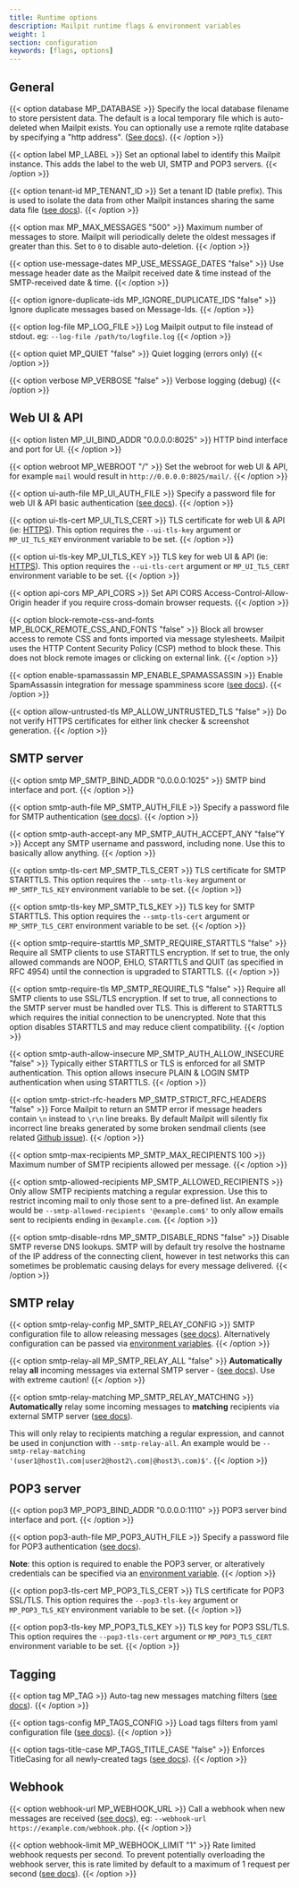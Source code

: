 ```yaml
---
title: Runtime options
description: Mailpit runtime flags & environment variables
weight: 1
section: configuration
keywords: [flags, options]
---
```


## General

{{< option database MP_DATABASE >}}
Specify the local database filename to store persistent data. The default is a local temporary file which is auto-deleted when Mailpit exists.
You can optionally use a remote rqlite database by specifying a "http address". ([See docs](../email-storage/)).
{{< /option >}}

{{< option label MP_LABEL >}}
Set an optional label to identify this Mailpit instance. This adds the label to the web UI, SMTP and POP3 servers.
{{< /option >}}

{{< option tenant-id MP_TENANT_ID >}}
Set a tenant ID (table prefix). This is used to isolate the data from other Mailpit instances sharing the same data file ([see docs](../email-storage/)).
{{< /option >}}

{{< option max MP_MAX_MESSAGES "500" >}}
Maximum number of messages to store. Mailpit will periodically delete the oldest messages if greater than this.
Set to `0` to disable auto-deletion.
{{< /option >}}

{{< option use-message-dates MP_USE_MESSAGE_DATES "false" >}}
Use message header date as the Mailpit received date & time instead of the SMTP-received date & time.
{{< /option >}}

{{< option ignore-duplicate-ids MP_IGNORE_DUPLICATE_IDS "false" >}}
Ignore duplicate messages based on Message-Ids.
{{< /option >}}

{{< option log-file MP_LOG_FILE >}}
Log Mailpit output to file instead of stdout. eg: `--log-file /path/to/logfile.log`
{{< /option >}}

{{< option quiet MP_QUIET "false" >}}
Quiet logging (errors only)
{{< /option >}}

{{< option verbose MP_VERBOSE "false" >}}
Verbose logging (debug)
{{< /option >}}


## Web UI & API

{{< option listen MP_UI_BIND_ADDR "0.0.0.0:8025" >}}
HTTP bind interface and port for UI.
{{< /option >}}

{{< option webroot MP_WEBROOT "/" >}}
Set the webroot for web UI & API, for example `mail` would result in `http://0.0.0.0:8025/mail/`.
{{< /option >}}

{{< option ui-auth-file MP_UI_AUTH_FILE >}}
Specify a password file for web UI & API basic authentication ([see docs](../http/)).
{{< /option >}}

{{< option ui-tls-cert MP_UI_TLS_CERT >}}
TLS certificate for web UI & API (ie: [HTTPS](../http/)). This option requires the `--ui-tls-key` argument or `MP_UI_TLS_KEY` environment variable to be set.
{{< /option >}}

{{< option ui-tls-key MP_UI_TLS_KEY >}}
TLS key for web UI & API (ie: [HTTPS](../http/)). This option requires the `--ui-tls-cert` argument or `MP_UI_TLS_CERT` environment variable to be set.
{{< /option >}}

{{< option api-cors MP_API_CORS >}}
Set API CORS Access-Control-Allow-Origin header if you require cross-domain browser requests.
{{< /option >}}

{{< option block-remote-css-and-fonts MP_BLOCK_REMOTE_CSS_AND_FONTS "false" >}}
Block all browser access to remote CSS and fonts imported via message stylesheets. 
Mailpit uses the HTTP Content Security Policy (CSP) method to block these. This does not block remote images or clicking on external link.
{{< /option >}}

{{< option enable-spamassassin MP_ENABLE_SPAMASSASSIN >}}
Enable SpamAssassin integration for message spamminess score ([see docs](../spamassassin/)).
{{< /option >}}

{{< option allow-untrusted-tls MP_ALLOW_UNTRUSTED_TLS "false" >}}
Do not verify HTTPS certificates for either link checker & screenshot generation.
{{< /option >}}


## SMTP server

{{< option smtp MP_SMTP_BIND_ADDR "0.0.0.0:1025" >}}
SMTP bind interface and port.
{{< /option >}}

{{< option smtp-auth-file MP_SMTP_AUTH_FILE >}}
Specify a password file for SMTP authentication ([see docs](../smtp/)).
{{< /option >}}


{{< option smtp-auth-accept-any MP_SMTP_AUTH_ACCEPT_ANY "false"Y >}}
Accept any SMTP username and password, including none. Use this to basically allow anything.
{{< /option >}}

{{< option smtp-tls-cert MP_SMTP_TLS_CERT >}}
TLS certificate for SMTP STARTTLS. This option requires the `--smtp-tls-key` argument or `MP_SMTP_TLS_KEY` environment variable to be set.
{{< /option >}}

{{< option smtp-tls-key MP_SMTP_TLS_KEY >}}
TLS key for SMTP STARTTLS. This option requires the `--smtp-tls-cert` argument or `MP_SMTP_TLS_CERT` environment variable to be set.
{{< /option >}}

{{< option smtp-require-starttls MP_SMTP_REQUIRE_STARTTLS "false" >}}
Require all SMTP clients to use STARTTLS encryption. If set to true, the only allowed commands are 
NOOP, EHLO, STARTTLS and QUIT (as specified in RFC 4954) until the connection is upgraded to STARTTLS.
{{< /option >}}

{{< option smtp-require-tls MP_SMTP_REQUIRE_TLS "false" >}}
Require all SMTP clients to use SSL/TLS encryption. If set to true, all connections to the SMTP server must be
handled over TLS. This is different to STARTTLS which requires the initial connection to be unencrypted. 
Note that this option disables STARTTLS and may reduce client compatibility.
{{< /option >}}

{{< option smtp-auth-allow-insecure MP_SMTP_AUTH_ALLOW_INSECURE "false" >}}
Typically either STARTTLS or TLS is enforced for all SMTP authentication. This option allows insecure PLAIN & LOGIN SMTP authentication when using STARTTLS. 
{{< /option >}}

{{< option smtp-strict-rfc-headers MP_SMTP_STRICT_RFC_HEADERS "false" >}}
Force Mailpit to return an SMTP error if message headers contain `\n` instead to `\r\n` line breaks.
By default Mailpit will silently fix incorrect line breaks generated by some broken sendmail clients (see related [Github issue](https://github.com/axllent/mailpit/issues/87)).
{{< /option >}}

{{< option smtp-max-recipients MP_SMTP_MAX_RECIPIENTS 100 >}}
Maximum number of SMTP recipients allowed per message.
{{< /option >}}

{{< option smtp-allowed-recipients MP_SMTP_ALLOWED_RECIPIENTS >}}
Only allow SMTP recipients matching a regular expression. Use this to restrict incoming mail to only those sent to a pre-defined list.
An example would be `--smtp-allowed-recipients '@example.com$'` to only allow emails sent to recipients ending in `@example.com`.
{{< /option >}}

{{< option smtp-disable-rdns MP_SMTP_DISABLE_RDNS "false" >}}
Disable SMTP reverse DNS lookups.
SMTP will by default try resolve the hostname of the IP address of the connecting client, however in test networks this can sometimes be problematic
causing delays for every message delivered.
{{< /option >}}


## SMTP relay

{{< option smtp-relay-config MP_SMTP_RELAY_CONFIG >}}
SMTP configuration file to allow releasing messages ([see docs](../smtp-relay/)). Alternatively configuration can be passed via [environment variables](../smtp-relay/).
{{< /option >}}

{{< option smtp-relay-all MP_SMTP_RELAY_ALL "false" >}}
**Automatically** relay **all** incoming messages via external SMTP server - ([see docs](../smtp-relay/#automatically-relay-all-messages)).
Use with extreme caution!
{{< /option >}}

{{< option smtp-relay-matching MP_SMTP_RELAY_MATCHING >}}
**Automatically** relay some incoming messages to **matching** recipients via external SMTP server ([see docs](../smtp-relay/#automatically-relay-some-messages)).

This will only relay to recipients matching a regular expression, and cannot be used in conjunction with `--smtp-relay-all`.
An example would be `--smtp-relay-matching '(user1@host1\.com|user2@host2\.com|@host3\.com)$'`.
{{< /option >}}


## POP3 server

{{< option pop3 MP_POP3_BIND_ADDR "0.0.0.0:1110" >}}
POP3 server bind interface and port.
{{< /option >}}

{{< option pop3-auth-file MP_POP3_AUTH_FILE >}}
Specify a password file for POP3 authentication ([see docs](../pop3/)). 

**Note**: this option is required to enable the POP3 server, or alteratively credentials can be specified via an [environment variable](../pop3/).
{{< /option >}}

{{< option pop3-tls-cert MP_POP3_TLS_CERT >}}
TLS certificate for POP3 SSL/TLS. This option requires the `--pop3-tls-key` argument or `MP_POP3_TLS_KEY` environment variable to be set.
{{< /option >}}

{{< option pop3-tls-key MP_POP3_TLS_KEY >}}
TLS key for POP3 SSL/TLS. This option requires the `--pop3-tls-cert` argument or `MP_POP3_TLS_CERT` environment variable to be set.
{{< /option >}}


## Tagging

{{< option tag MP_TAG >}}
Auto-tag new messages matching filters ([see docs](../../usage/tagging/)).
{{< /option >}}

{{< option tags-config MP_TAGS_CONFIG >}}
Load tags filters from yaml configuration file ([see docs](../../usage/tagging/)).
{{< /option >}}

{{< option tags-title-case MP_TAGS_TITLE_CASE "false" >}}
Enforces TitleCasing for all newly-created tags ([see docs](../../usage/tagging/)).
{{< /option >}}


## Webhook

{{< option webhook-url MP_WEBHOOK_URL >}}
Call a webhook when new messages are received ([see docs](../../integration/webhook/)), eg: `--webhook-url https://example.com/webhook.php`.
{{< /option >}}

{{< option webhook-limit MP_WEBHOOK_LIMIT "1" >}}
Rate limited webhook requests per second.
To prevent potentially overloading the webhook server, this is rate limited by default to a maximum of 1 request per second ([see docs](../../integration/webhook/)).
{{< /option >}}
